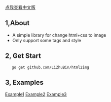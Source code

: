 [点我查看中文版](README.cn.md)

## 1,About
 - A simple library for change html+css to image
 - Only support some tags and style

## 2, Get Start
```
   go get github.com/LiZhuBin/html2img
```

## 3, Examples
[Example1](examples/example1/generated.jpg)
[Example2](examples/example2/generated.jpg)
[Example3](examples/example3/generated.jpg)
